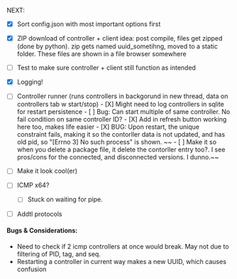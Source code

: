 NEXT:

 - [X] Sort config.json with most important options first
 - [X] ZIP download of controller + client
       idea: post compile, files get zipped (done by python). zip gets named uuid_sometihng, moved to a static folder. These files are shown in a file browser somewhere
 - [ ] Test to make sure controller + client still function as intended
 - [X] Logging!
 - [ ] Controller runner (runs controllers in backgorund in new thread, data on controllers tab w start/stop)
        - [X] Might need to log controllers in sqlite for restart persistence
        - [ ] Bug: Can start multiple of same controller. No fail condition on same controller ID?
        - [X] Add in refresh button working here too, makes life easier
        - [X] BUG: Upon restart, the unique constraint fails, making it so the contorller data is not updated, and has old pid, so "[Errno 3] No such process" is shown.
~~        - [ ] Make it so when you delete a package file, it delete the contorller entry too?. I see pros/cons for the connected, and disconnected versions. I dunno.~~
 - [ ] Make it look cool(er)
 - [ ] ICMP x64?
      - [ ] Stuck on waiting for pipe. 
 - [ ] Addtl protocols



 #### Bugs & Considerations:
  - Need to check if 2 icmp controllers at once would break. May not due to filtering of PID, tag, and seq. 
  - Restarting a controller in current way makes a new UUID, which causes confusion
  